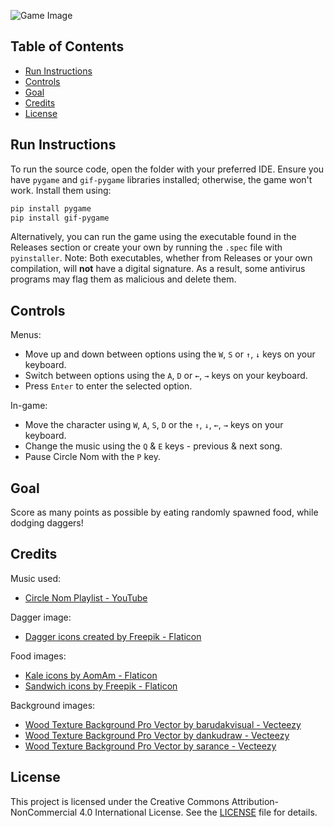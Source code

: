 ![Game Image](image/others/readme_image_1.png)

## Table of Contents
- [Run Instructions](#run-instructions)
- [Controls](#controls)
- [Goal](#goal)
- [Credits](#credits)
- [License](#license)

## Run Instructions

To run the source code, open the folder with your preferred IDE. Ensure you have `pygame` and  `gif-pygame` libraries installed; otherwise, the game won't work. Install them using:

```sh
pip install pygame
pip install gif-pygame
```

Alternatively, you can run the game using the executable found in the Releases section or create your own by running the `.spec` file with `pyinstaller`. Note: Both executables, whether from Releases or your own compilation, will **not** have a digital signature. As a result, some antivirus programs may flag them as malicious and delete them.

## Controls

Menus:
- Move up and down between options using the `W`, `S` or `↑`, `↓` keys on your keyboard.
- Switch between options using the `A`, `D` or `←`, `→` keys on your keyboard.
- Press `Enter` to enter the selected option.

In-game:
- Move the character using `W`, `A`, `S`, `D` or the `↑`, `↓`, `←`, `→` keys on your keyboard.
- Change the music using the `Q` & `E` keys - previous & next song.
- Pause Circle Nom with the `P` key.

## Goal

Score as many points as possible by eating randomly spawned food, while dodging daggers!

## Credits

Music used:
- [Circle Nom Playlist - YouTube](https://youtube.com/playlist?list=PLXh2LnVpYeGshiAfckrBB0CvswgWv08WY&si=fghVy5HBqIqqJyV8)

Dagger image:
- [Dagger icons created by Freepik - Flaticon](https://www.flaticon.com/free-icons/dagger)

Food images:
- [Kale icons by AomAm - Flaticon](https://www.flaticon.com/free-icons/kale)
- [Sandwich icons by Freepik - Flaticon](https://www.flaticon.com/free-icons/sandwich)

Background images:
- [Wood Texture Background Pro Vector by barudakvisual - Vecteezy](https://www.vecteezy.com/vector-art/2173386-wood-texture-background)
- [Wood Texture Background Pro Vector by dankudraw - Vecteezy](https://www.vecteezy.com/vector-art/3343397-wood-texture-background)
- [Wood Texture Background Pro Vector by sarance - Vecteezy](https://www.vecteezy.com/vector-art/3157015-wood-texture-background)

## License

This project is licensed under the Creative Commons Attribution-NonCommercial 4.0 International License. See the [LICENSE](./LICENSE) file for details.